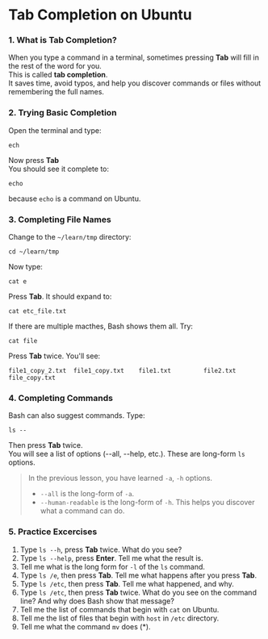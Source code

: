 # Tab Completion on Ubuntu
### 1. What is Tab Completion?
When you type a command in a terminal, sometimes pressing **Tab** will fill in the rest of the word for you.<br>
This is called **tab completion**.<br>
It saves time, avoid typos, and help you discover commands or files without remembering the full names.
### 2. Trying Basic Completion
Open the terminal and type:
```
ech
```
Now press **Tab**<br>
You should see it complete to:
```
echo
```
because `echo` is a command on Ubuntu.
### 3. Completing File Names
Change to the `~/learn/tmp` directory:
```
cd ~/learn/tmp
```
Now type:
```
cat e
```
Press **Tab**. It should expand to:
```
cat etc_file.txt
```
If there are multiple macthes, Bash shows them all. Try:
```
cat file
```
Press **Tab** twice. You'll see:
```
file1_copy_2.txt  file1_copy.txt    file1.txt         file2.txt         file_copy.txt
```
### 4. Completing Commands
Bash can also suggest commands. Type:
```
ls --
```
Then press **Tab** twice.<br>
You will see a list of options (--all, --help, etc.). These are long-form `ls` options.<br>
>In the previous lesson, you have learned `-a`, `-h` options.
>- `--all` is the long-form of `-a`.
>- `--human-readable` is the long-form of `-h`.
This helps you discover what a command can do.
### 5. Practice Excercises
1. Type `ls --h`, press **Tab** twice. What do you see?
2. Type `ls --help`, press **Enter**. Tell me what the result is.
3. Tell me what is the long form for `-l` of the `ls` command.
4. Type `ls /e`, then press **Tab**. Tell me what happens after you press **Tab**.
5. Type `ls /etc`, then press **Tab**. Tell me what happened, and why.
6. Type `ls /etc`, then press **Tab** twice. What do you see on the command line? And why does Bash show that message?
7. Tell me the list of commands that begin with `cat` on Ubuntu.
8. Tell me the list of files that begin with `host` in `/etc` directory.
9. Tell me what the command `mv` does (\*).
